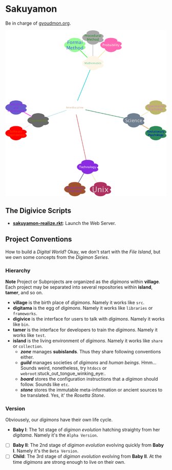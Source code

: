# Sakuyamon

Be in charge of [gyoudmon.org](http://gyoudmon.org). <p align="center">
<img src="/island/stone/brainstorm.png" /> </p>

## The **Digivice** Scripts
* [**sakuyamon-realize.rkt**](digivice/sakuyamon-realize.rkt): Launch
  the Web Server.

## Project Conventions

How to build a _Digital World_? Okay, we don't start with the _File
Island_, but we own some concepts from the _Digimon Series_.

### Hierarchy

**Note** Project or Subprojects are organized as the _digimons_ within
**village**. Each project may be separated into several repositories
within **island**, **tamer**, and so on.
* **village** is the birth place of _digimons_. Namely it works like
  `src`.
* **digitama** is the egg of _digimons_. Namely it works like
  `libraries` or `frameworks`.
* **digivice** is the interface for users to talk with _digimons_.
  Namely it works like `bin`.
* **tamer** is the interface for developers to train the _digimons_.
  Namely it works like `test`.
* **island** is the living environment of _digimons_. Namely it works
  like `share` or `collection`.
  - **_zone_** manages **subislands**. Thus they share following
  conventions either.
  - **_guild_** manages societies of _digimons_ and _human beings_.
  Hmm... Sounds weird, nonetheless, try `htdocs` or
  `webroot`:stuck\_out\_tongue\_winking\_eye:.
  - **_board_** stores the configuration instructions that a _digimon_
  should follow. Sounds like `etc`.
  - **_stone_** stores the immutable meta-information or ancient
  sources to be translated. Yes, it' the _Rosetta Stone_.

### Version

Obviousely, our _digimons_ have their own life cycle.
* **Baby I**: The 1st stage of _digimon evolution_ hatching straighty
  from her _digitama_. Namely it's the `Alpha Version`.
* [ ] **Baby II**: The 2nd stage of _digimon evolution_ evolving quickly
  from **Baby I**. Namely it's the `Beta Version`.
* [ ] **Child**: The 3rd stage of _digimon evolution_ evolving from
  **Baby II**. At the time _digimons_ are strong enough to live on their
  own.
